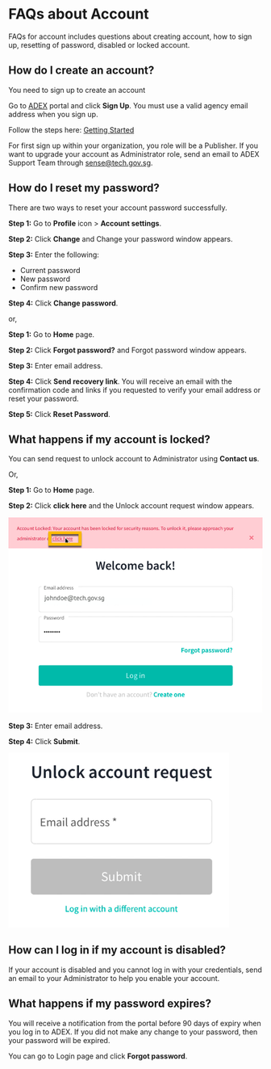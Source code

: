 # FAQs about Account

FAQs for account includes questions about creating account, how to sign up, resetting of password, disabled or locked account.

## How do I create an account? 

You need to sign up to create an account

Go to [ADEX](https://sdx.sensors.gov.sg/sdx/home) portal and click **Sign Up**. You must use a valid agency email address when you sign up.

Follow the steps here: [Getting Started](/User%20Guide/Getting%20Started)

For first sign up within your organization, you role will be a Publisher. If you want to upgrade your account as Administrator role, send an email to ADEX Support Team through <sense@tech.gov.sg>.

## How do I reset my password? 

There are two ways to reset your account password successfully.

**Step 1:** Go to **Profile** icon > **Account settings**.

**Step 2:** Click **Change** and Change your password window appears.

**Step 3:** Enter the following:
- Current password
- New password
- Confirm new password

**Step 4:** Click **Change password**.

or, 

**Step 1:** Go to **Home** page.

**Step 2:** Click **Forgot password?** and Forgot password window appears.

**Step 3:** Enter email address.

**Step 4:** Click **Send recovery link**. You will receive an email with the confirmation code and links if you requested to verify your email address or reset your password.

**Step 5:** Click **Reset Password**.

## What happens if my account is locked? 

You can send request to unlock account to Administrator using **Contact us**.

Or, 

**Step 1:** Go to **Home** page.

**Step 2:** Click **click here** and the Unlock account request window appears.

![Image not Available](/assets/faqsfig1.png)

**Step 3:** Enter email address.

**Step 4:** Click **Submit**.

![Image not Available](/assets/faqsfig2.png)

## How can I log in if my account is disabled? 

If your account is disabled and you cannot log in with your credentials, send an email to your Administrator to help you enable your account.

## What happens if my password expires? 

You will receive a notification from the portal before 90 days of expiry when you log in to ADEX. If you did not make any change to your password, then your password will be expired.

You can go to Login page and click **Forgot password**.

